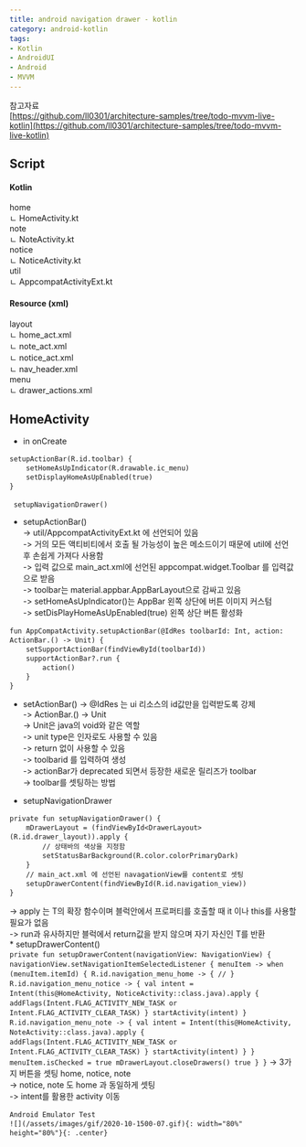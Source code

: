 ```yaml
---
title: android navigation drawer - kotlin
category: android-kotlin
tags:
- Kotlin
- AndroidUI
- Android
- MVVM
---
```


참고자료   
[https://github.com/ll0301/architecture-samples/tree/todo-mvvm-live-kotlin](https://github.com/ll0301/architecture-samples/tree/todo-mvvm-live-kotlin)
## Script   
#### Kotlin 
home   
ㄴ HomeActivity.kt   
note   
ㄴ NoteActivity.kt   
notice   
ㄴ NoticeActivity.kt   
util   
ㄴ AppcompatActivityExt.kt
#### Resource (xml)
layout   
ㄴ home_act.xml   
ㄴ note_act.xml   
ㄴ notice_act.xml   
ㄴ nav_header.xml   
menu   
ㄴ drawer_actions.xml   
   

## HomeActivity
* in onCreate   

```
setupActionBar(R.id.toolbar) {
	setHomeAsUpIndicator(R.drawable.ic_menu)
	setDisplayHomeAsUpEnabled(true)
}

 setupNavigationDrawer()
```
   
* setupActionBar()   
-> util/AppcompatActivityExt.kt 에 선언되어 있음   
-> 거의 모든 액티비티에서 호출 될 가능성이 높은 메소드이기 때문에 util에 선언 후 손쉽게 가져다 사용함   
-> 입력 값으로 main_act.xml에 선언된 appcompat.widget.Toolbar 를 입력값으로 받음   
		-> toolbar는 material.appbar.AppBarLayout으로 감싸고 있음   
-> setHomeAsUpIndicator()는 AppBar 왼쪽 상단에 버튼 이미지 커스텀   
-> setDisPlayHomeAsUpEnabled(true)  왼쪽 상단 버튼 활성화   
```
fun AppCompatActivity.setupActionBar(@IdRes toolbarId: Int, action: ActionBar.() -> Unit) {
    setSupportActionBar(findViewById(toolbarId))
    supportActionBar?.run {
        action()
    }
}
```
* setActionBar()
-> @IdRes 는 ui 리소스의 id값만을 입력받도록 강제      
-> ActionBar.() -> Unit   
	-> Unit은 java의 void와 같은 역할   
	-> unit type은 인자로도 사용할 수 있음   
	-> return 없이 사용할 수 있음   
-> toolbarid 를 입력하여 생성   
	-> actionBar가 deprecated 되면서 등장한 새로운 릴리즈가 toolbar   
	-> toolbar를 셋팅하는 방법   
	
* setupNavigationDrawer	
```
private fun setupNavigationDrawer() {
	mDrawerLayout = (findViewById<DrawerLayout>(R.id.drawer_layout)).apply {
		// 상태바의 색상을 지정함 
		setStatusBarBackground(R.color.colorPrimaryDark)
	}
	// main_act.xml 에 선언된 navagationView를 content로 셋팅
	setupDrawerContent(findViewById(R.id.navigation_view))
}
```
-> apply 는 T의 확장 함수이며 블럭안에서 프로퍼티를 호출할 때 it 이나 this를 사용할 필요가 없음   
	-> run과 유사하지만 블럭에서 return값을 받지 않으며 자기 자신인 T를 반환   
	* setupDrawerContent()   
	```
	private fun setupDrawerContent(navigationView: NavigationView) {
    navigationView.setNavigationItemSelectedListener { menuItem ->
        when (menuItem.itemId) {
            R.id.navigation_menu_home -> {
                //
            }
            R.id.navigation_menu_notice -> {
                val intent = Intent(this@HomeActivity, NoticeActivity::class.java).apply {
                    addFlags(Intent.FLAG_ACTIVITY_NEW_TASK or Intent.FLAG_ACTIVITY_CLEAR_TASK)
                }
                startActivity(intent)
            }
            R.id.navigation_menu_note -> {
                val intent = Intent(this@HomeActivity, NoteActivity::class.java).apply {
                    addFlags(Intent.FLAG_ACTIVITY_NEW_TASK or Intent.FLAG_ACTIVITY_CLEAR_TASK)
                }
                startActivity(intent)
            }
        }
        menuItem.isChecked = true
        mDrawerLayout.closeDrawers()
        true
    }
}
	```
	-> 3가지 버튼을 셋팅 home, notice, note   
	-> notice, note 도 home 과 동일하게 셋팅    
	-> intent를 활용한 activity 이동   
	
	Android Emulator Test   
	![](/assets/images/gif/2020-10-1500-07.gif){: width="80%" height="80%"}{: .center}
